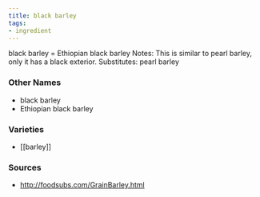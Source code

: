 ```yaml
---
title: black barley
tags:
- ingredient
---
```

black barley = Ethiopian black barley Notes: This is similar to pearl barley, only it has a black exterior. Substitutes: pearl barley

### Other Names

* black barley
* Ethiopian black barley

### Varieties

* [[barley]]

### Sources
* http://foodsubs.com/GrainBarley.html
